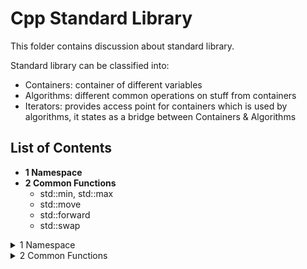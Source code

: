 # Cpp Standard Library
This folder contains discussion about standard library.

Standard library can be classified into:
- Containers: container of different variables
- Algorithms: different common operations on stuff from containers
- Iterators: provides access point for containers which is used by algorithms, it states as a bridge between Containers & Algorithms

## List of Contents
- **1 Namespace**
- **2 Common Functions**
  - std::min, std::max
  - std::move
  - std::forward
  - std::swap

<details><summary>1 Namespace</summary>

## 1 Namespace
When we want to include some standard libraries (or header files), we should:
```c++
#include <header_file_name>
```

### Basics of Namespace
Refer to [basics of namespace](001_Namespace/001_Cpp_namespace_basics.pdf) (https://www.geeksforgeeks.org/namespace-in-c/)

We can refer to a namespace by:
```c++
...
namespace namespace_name {
    ... variable definition ...
    ... function definition ...
    ... clss     definition ...
}

namespace_name::variable/function/clss to access objects within functions
```
We can have more than one namespace
```c++
namespace name1 {
    ...
}

namespace name2 {
    ...
}
```

Moreover, since we have to access the variable within those namespaces by: `namespace_name::variable_name`, we can simplify the access by:
- `using`
```c++
using namespace namespace_name; // all variable within this namespace can be called directly
```
- single `using`
```c++
using namespace_name::variable_name; // can call variable_name directly
```
- namespace alias
```c++
alias_name = namespace_name::variable_name;
```

Here is a complete [coding example]()

**A very important note is that if we import something/using something in a cpp file and import it in main, then 
namespace within the file being imported is also visible in main. That is why we should use namespace directly to avoid 
namespace pollution and collision.** 

- same namespace --> same variable (defined in different file) --> error
- different namespace --> same variable --> error if we call the function

</details>

<details><summary>2 Common Functions</summary>

## 2 Common Functions
### 1 std::min & std::max

Check the [code](002_Common_Functions/min_max.cpp) here for an example.

```c++
min(a, b) // Returns the minimal value of a and b.
min(a, b, comp) // Returns the minimal value of a and b according to the predicate comp.
min(initializer list) // Returns the minimal value of the initializer list.
min(initializer list, comp) // Returns the minimal value of the initializer list according to the predicate comp.

// Same works for max/minmax
```
Note that comparator will determine which one is smaller (return true if first argument is smaller than the second one)

### 2 std::move
- First we have to understand what is lvalue and what is rvalue: [video](../02_OOP/BackUpOfVideoReference/lvalues%20and%20rvalues%20in%20C++.mp4)
- Then the following two video give a very good explanation around move semantics
  - [move semantics](002_Common_Functions/BackUpVideos/Move%20Semantics%20in%20C++.mp4)
  - [move operator and std::move](002_Common_Functions/BackUpVideos/stdmove%20and%20the%20Move%20Assignment%20Operator%20in%20C++.mp4)


1. According to function `test_access_object_after_move()` in [file](002_Common_Functions/move.cpp). We can see that object is accessible
even after we call std move on that.
2. `std::move(obj)` does nothing more than convert the object namespace into a rvalue reference. So that it can be used 
for (move constructor, move assign constructor, any place/functions that designed to use of temporary value (rvalue))
3. Yes it is possible to write logic of move stuff (rather than copy) in a copy assign/copy constructor. It is totally possible. But 
we programmers are responsible for write move logic/ copy logic within corresponding functions.

Referring to the video, here is an example of why/how we should use move.
```c++

class MY_STRING{
public:
  char* my_str;
  size_t str_length;
  MY_STRING() {
    this->my_str = nullptr;
    this->str_length = 0;
  }
  
  MY_STRING(int size) {
    this->str_length = size;
    this->my_str = new char[size];
  }
  
  MY_STRING(const MY_STRING& other) {
  
    this->str_length = other.str_length;
    this->my_str = new char[this->str_length];
    memcpy(this->my_str, other.my_str, this->str_length);
  }
  
  MY_STRING(MY_STRING&& other) {
    this->str_length = other.str_length;
    this->my_str = other.my_str;
    other.my_str = nullptr;
    other.str_length = 0;
  }
  
  ~MY_STRING() {
    if (this->my_str) {
      delete [] this->my_str;
      this->my_str = nullptr;
    }
  }
};
```
- Use move constructor so that if we use other string(rvalue) to initialize, it will take over the object instead of 
create a new one. This will save one round of delete array in destructor and allocate memory for new array in constructor.
- Note that we need to set the original MY_STRING's pointer to an array to nullptr so when it is destructed rater than the 
object it moves value to, the underlying char array won't be deleted.

### 3 std::forward
Forward is used when we have nested functions, we pass the argument from first function to next one, we need to use forward
to make sure the data type is not changed. For example: 
- For function templates: https://www.youtube.com/watch?v=srdwFMZY3Hg
- For move constructor [Example Code](/03_Standard_Library/002_Common_Functions/forward.cpp)

It will preserve the lvalue/rvalue reference characteristics and can achieve generics.The function std::forward, 
defined in the header <utility>, empowers you to write function templates, which can identically forward their arguments.
The power of forward will be revisited at template section.

### 4 std::swap
As the code shown :)
```c++
// swap.cpp
...
#include <utility>
...
template <typename T>
inline void swap(T& a, T& b){
  T tmp(std::move(a));
  a= std::move(b);
  b= std::move(tmp);
}
```


</details>